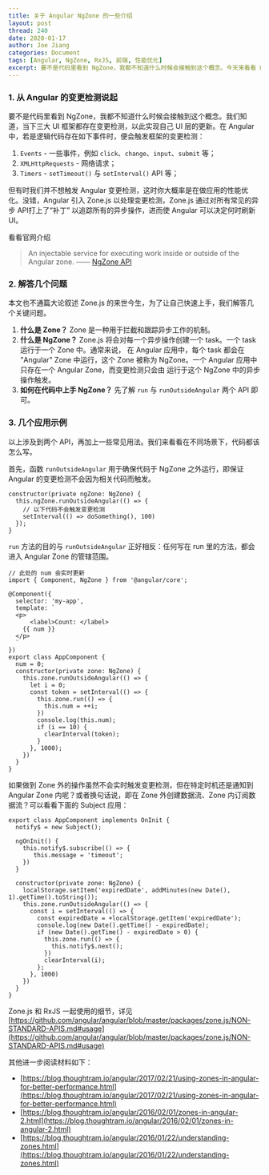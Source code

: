 ```yaml
---
title: 关于 Angular NgZone 的一些介绍
layout: post
thread: 240
date: 2020-01-17
author: Joe Jiang
categories: Document
tags: [Angular, NgZone, RxJS, 前端, 性能优化]
excerpt: 要不是代码里看到 NgZone，我都不知道什么时候会接触到这个概念。今天来看看 NgZone 这个 API。
---
```


### 1. 从 Angular 的变更检测说起

要不是代码里看到 NgZone，我都不知道什么时候会接触到这个概念。我们知道，当下三大 UI 框架都存在变更检测，以此实现自己 UI 层的更新。在 Angular 中，若是逻辑代码存在如下事件时，便会触发框架的变更检测：

1. `Events` - 一些事件，例如 `click`、`change`、`input`、`submit` 等；
2. `XMLHttpRequests` - 网络请求；
3. `Timers` - `setTimeout()` 与 `setInterval()` API 等；

但有时我们并不想触发 Angular 变更检测，这时你大概率是在做应用的性能优化。没错，Angular 引入 Zone.js 以处理变更检测，Zone.js 通过对所有常见的异步 API打上了“补丁” 以追踪所有的异步操作，进而使 Angular 可以决定何时刷新 UI。

看看官网介绍

> An injectable service for executing work inside or outside of the Angular zone. —— [NgZone API](https://angular.io/api/core/NgZone#ngzone)

### 2. 解答几个问题

本文也不通篇大论叙述 Zone.js 的来世今生，为了让自己快速上手，我们解答几个关键问题。

1. **什么是 Zone？** Zone 是一种用于拦截和跟踪异步工作的机制。
2. **什么是 NgZone？** Zone.js 将会对每一个异步操作创建一个 task。一个 task 运行于一个 Zone 中。通常来说， 在 Angular 应用中，每个 task 都会在 "Angular" Zone 中运行，这个 Zone 被称为 NgZone。一个 Angular 应用中只存在一个 Angular Zone，而变更检测只会由 运行于这个 NgZone 中的异步操作触发。
3. **如何在代码中上手 NgZone？** 先了解 `run` 与 `runOutsideAngular` 两个 API 即可。

### 3. 几个应用示例

以上涉及到两个 API，再加上一些常见用法。我们来看看在不同场景下，代码都该怎么写。

首先，函数 `runOutsideAngular` 用于确保代码于 NgZone 之外运行，即保证 Angular 的变更检测不会因为相关代码而触发。

    constructor(private ngZone: NgZone) {
      this.ngZone.runOutsideAngular(() => {
        // 以下代码不会触发变更检测
        setInterval(() => doSomething(), 100)
      });
    }

`run` 方法的目的与 `runOutsideAngular` 正好相反：任何写在 run 里的方法，都会进入 Angular Zone 的管辖范围。

    // 此处的 num 会实时更新
    import { Component, NgZone } from '@angular/core';
    
    @Component({
      selector: 'my-app',
      template: `
      <p>
    	  <label>Count: </label>
        {{ num }}
      </p>  
      `
    })
    export class AppComponent {
      num = 0;
      constructor(private zone: NgZone) {
        this.zone.runOutsideAngular(() => {
          let i = 0;
          const token = setInterval(() => {
            this.zone.run(() => {
              this.num = ++i;
            })
            console.log(this.num);
            if (i == 10) {
              clearInterval(token);
            }
          }, 1000);
        })
      }
    }

如果做到 Zone 外的操作虽然不会实时触发变更检测，但在特定时机还是通知到 Angular Zone 内呢？或者换句话说，即在 Zone 外创建数据流、Zone 内订阅数据流？可以看看下面的 Subject 应用：

    export class AppComponent implements OnInit {
      notify$ = new Subject();
    
      ngOnInit() {
        this.notify$.subscribe(() => {
           this.message = 'timeout';
        })
      }
    
      constructor(private zone: NgZone) {
        localStorage.setItem('expiredDate', addMinutes(new Date(), 1).getTime().toString());
        this.zone.runOutsideAngular(() => {
          const i = setInterval(() => {
            const expiredDate = +localStorage.getItem('expiredDate');
            console.log(new Date().getTime() - expiredDate);
            if (new Date().getTime() - expiredDate > 0) {
              this.zone.run(() => {
                this.notify$.next();
              })
              clearInterval(i);
            };
          }, 1000)
        })
      }
    }

Zone.js 和 RxJS 一起使用的细节，详见 [https://github.com/angular/angular/blob/master/packages/zone.js/NON-STANDARD-APIS.md#usage](https://github.com/angular/angular/blob/master/packages/zone.js/NON-STANDARD-APIS.md#usage)

其他进一步阅读材料如下：

- [https://blog.thoughtram.io/angular/2017/02/21/using-zones-in-angular-for-better-performance.html](https://blog.thoughtram.io/angular/2017/02/21/using-zones-in-angular-for-better-performance.html)
- [https://blog.thoughtram.io/angular/2016/02/01/zones-in-angular-2.html](https://blog.thoughtram.io/angular/2016/02/01/zones-in-angular-2.html)
- [https://blog.thoughtram.io/angular/2016/01/22/understanding-zones.html](https://blog.thoughtram.io/angular/2016/01/22/understanding-zones.html)